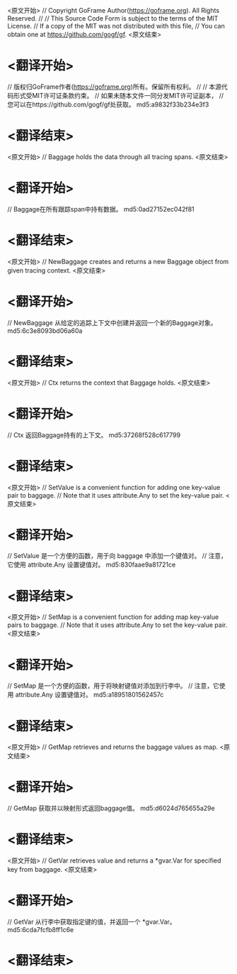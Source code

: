 
<原文开始>
// Copyright GoFrame Author(https://goframe.org). All Rights Reserved.
//
// This Source Code Form is subject to the terms of the MIT License.
// If a copy of the MIT was not distributed with this file,
// You can obtain one at https://github.com/gogf/gf.
<原文结束>

# <翻译开始>
// 版权归GoFrame作者(https://goframe.org)所有。保留所有权利。
//
// 本源代码形式受MIT许可证条款约束。
// 如果未随本文件一同分发MIT许可证副本，
// 您可以在https://github.com/gogf/gf处获取。 md5:a9832f33b234e3f3
# <翻译结束>


<原文开始>
// Baggage holds the data through all tracing spans.
<原文结束>

# <翻译开始>
// Baggage在所有跟踪span中持有数据。 md5:0ad27152ec042f81
# <翻译结束>


<原文开始>
// NewBaggage creates and returns a new Baggage object from given tracing context.
<原文结束>

# <翻译开始>
// NewBaggage 从给定的追踪上下文中创建并返回一个新的Baggage对象。 md5:6c3e8093bd06a60a
# <翻译结束>


<原文开始>
// Ctx returns the context that Baggage holds.
<原文结束>

# <翻译开始>
// Ctx 返回Baggage持有的上下文。 md5:37268f528c617799
# <翻译结束>


<原文开始>
// SetValue is a convenient function for adding one key-value pair to baggage.
// Note that it uses attribute.Any to set the key-value pair.
<原文结束>

# <翻译开始>
// SetValue 是一个方便的函数，用于向 baggage 中添加一个键值对。
// 注意，它使用 attribute.Any 设置键值对。 md5:830faae9a81721ce
# <翻译结束>


<原文开始>
// SetMap is a convenient function for adding map key-value pairs to baggage.
// Note that it uses attribute.Any to set the key-value pair.
<原文结束>

# <翻译开始>
// SetMap 是一个方便的函数，用于将映射键值对添加到行李中。
// 注意，它使用 attribute.Any 设置键值对。 md5:a18951801562457c
# <翻译结束>


<原文开始>
// GetMap retrieves and returns the baggage values as map.
<原文结束>

# <翻译开始>
// GetMap 获取并以映射形式返回baggage值。 md5:d6024d765655a29e
# <翻译结束>


<原文开始>
// GetVar retrieves value and returns a *gvar.Var for specified key from baggage.
<原文结束>

# <翻译开始>
// GetVar 从行李中获取指定键的值，并返回一个 *gvar.Var。 md5:6cda7fcfb8ff1c6e
# <翻译结束>

